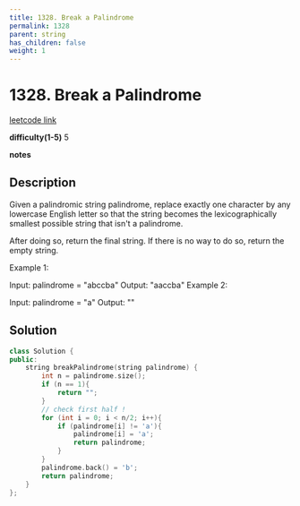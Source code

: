 ```yaml
---
title: 1328. Break a Palindrome
permalink: 1328
parent: string
has_children: false
weight: 1
---
```

# 1328. Break a Palindrome
[leetcode link](https://leetcode.com/problems/break-a-palindrome/)

**difficulty(1-5)** 
5

**notes**   


## Description
Given a palindromic string palindrome, replace exactly one character by any lowercase English letter so that the string becomes the lexicographically smallest possible string that isn't a palindrome.

After doing so, return the final string.  If there is no way to do so, return the empty string.

 

Example 1:

Input: palindrome = "abccba"
Output: "aaccba"
Example 2:

Input: palindrome = "a"
Output: ""

## Solution

```c++
class Solution {
public:
    string breakPalindrome(string palindrome) {
        int n = palindrome.size();
        if (n == 1){
            return "";
        }
        // check first half !
        for (int i = 0; i < n/2; i++){
            if (palindrome[i] != 'a'){
                palindrome[i] = 'a';
                return palindrome;
            }
        }
        palindrome.back() = 'b';
        return palindrome;        
    }
};
```

<!-- 
Default label
{: .label }

Blue label
{: .label .label-blue }

Stable
{: .label .label-green }

New release
{: .label .label-purple }

Coming soon
{: .label .label-yellow }

Deprecated
{: .label .label-red } -->
